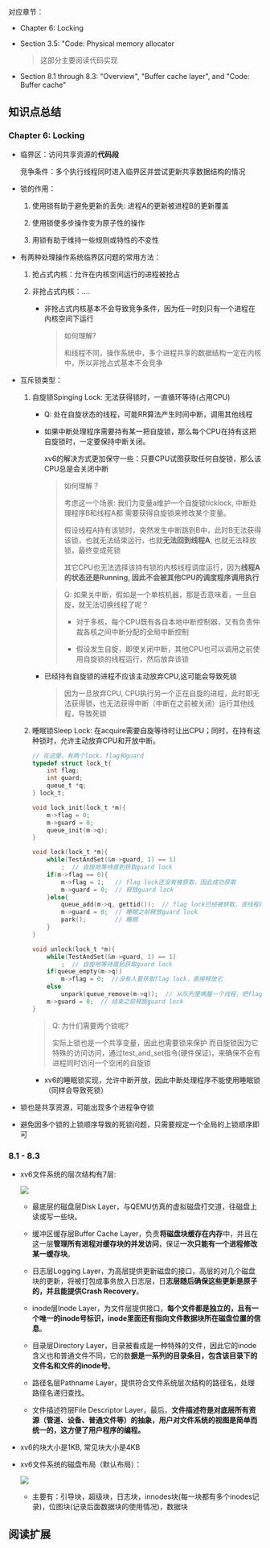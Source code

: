 对应章节：

- Chapter 6: Locking

- Section 3.5: "Code: Physical memory allocator

    > 这部分主要阅读代码实现

- Section 8.1 through 8.3: "Overview", "Buffer cache layer", and "Code: Buffer cache"

## 知识点总结

### Chapter 6: Locking

- 临界区：访问共享资源的**代码段**

    竞争条件：多个执行线程同时进入临界区并尝试更新共享数据结构的情况

- 锁的作用：

    1. 使用锁有助于避免更新的丢失: 进程A的更新被进程B的更新覆盖

    2. 使用锁使多步操作变为原子性的操作

    3. 用锁有助于维持一些规则或特性的不变性

- 有两种处理操作系统临界区问题的常用方法：
    
    1. 抢占式内核：允许在内核空间运行的进程被抢占

    2. 非抢占式内核：....

        - 非抢占式内核基本不会导致竞争条件，因为任一时刻只有一个进程在内核空间下运行

            > 如何理解?
            >
            > 和线程不同，操作系统中，多个进程共享的数据结构一定在内核中，所以非抢占式基本不会竞争

- 互斥锁类型：

    1. 自旋锁Spinging Lock: 无法获得锁时，一直循环等待(占用CPU)

        - Q: 处在自旋状态的线程，可能RR算法产生时间中断，调用其他线程 

        - 如果中断处理程序需要持有某一把自旋锁，那么每个CPU在持有这把自旋锁时，一定要保持中断关闭。

            xv6的解决方式更加保守一些：只要CPU试图获取任何自旋锁，那么该CPU总是会关闭中断

            >  如何理解？
            > 
            > 考虑这一个场景: 我们为变量a维护一个自旋锁ticklock, 中断处理程序B和线程A都 需要获得自旋锁来修改某个变量。
            >
            >假设线程A持有该锁时，突然发生中断跳到B中，此时B无法获得该锁，也就无法结束运行，也就**无法回到线程A**, 也就无法释放锁，最终变成死锁
            >
            > 其它CPU也无法选择该持有锁的内核线程调度运行，因为**线程A的状态还是Running, 因此不会被其他CPU的调度程序调用执行**

            > Q: 如果关中断，假如是一个单核机器，那是否意味着，一旦自旋，就无法切换线程了呢？
            >
            >  - 对于多核，每个CPU既有各自本地中断控制器，又有负责仲裁各核之间中断分配的全局中断控制
            >
            > - 假设发生自旋，即使关闭中断，其他CPU也可以调用之前使用自旋锁的线程运行，然后放弃该锁

        - 已经持有自旋锁的进程不应该主动放弃CPU,这可能会导致死锁

            > 因为一旦放弃CPU, CPU执行另一个正在自旋的进程，此时即无法获得锁，也无法获得中断（中断在之前被关闭）运行其他线程，导致死锁

    2. 睡眠锁Sleep Lock: 在acquire需要自旋等待时让出CPU；同时，在持有这种锁时，允许主动放弃CPU和开放中断。

        ```c
        // 在这里，有两个lock，flag和guard
        typedef struct lock_t{
            int flag;
            int guard;
            queue_t *q;
        } lock_t;

        void lock_init(lock_t *m){
            m->flag = 0;
            m->guard = 0;
            queue_init(m->q);
        }

        void lock(lock_t *m){
            while(TestAndSet(&m->guard, 1) == 1)
                ;  // 自旋地等待直到获取guard lock
            if(m->flag == 0){
                m->flag = 1;   // flag lock还没有被获取，因此成功获取
                m->guard = 0;  // 释放guard lock
            }else{
                queue_add(m->q, gettid());  // flag lock已经被获取，该线程将进入队列中睡眠
                m->guard = 0;  // 睡眠之前释放guard lock
                park();        // 睡眠
            }
        }

        void unlock(lock_t *m){
            while(TestAndSet(&m->guard, 1) == 1)
                ;  // 自旋地等待直到获取guard lock
            if(queue_empty(m->q))
                m->flag = 0;  //没有人要获取flag lock，直接释放它
            else
                unpark(queue_remove(m->q));  // 从队列里唤醒一个线程，把flag lock交给它
            m->guard = 0;  // 结束之前释放guard lock
        }
        ```
        > Q: 为什们需要两个锁呢?
        >
        > 实际上锁也是一个共享变量，因此也需要锁来保护
        > 而自旋锁因为它特殊的访问访问，通过test_and_set指令(硬件保证)，来确保不会有进程同时访问一个空闲的自旋锁
        - xv6的睡眠锁实现，允许中断开放，因此中断处理程序不能使用睡眠锁（同样会导致死锁）
    
- 锁也是共享资源，可能出现多个进程争夺锁

- 避免因多个锁的上锁顺序导致的死锁问题，只需要规定一个全局的上锁顺序即可


### 8.1 - 8.3

- xv6文件系统的层次结构有7层:

    ![](https://pic3.zhimg.com/80/v2-429c8f0eac2e0f2f9a472276a09a8de2_720w.webp)    

    - 最底层的磁盘层Disk Layer，与QEMU仿真的虚拟磁盘打交道，往磁盘上读或写一些块。
    
    - 缓冲区缓存层Buffer Cache Layer，负责**将磁盘块缓存在内存**中，并且在这一层**管理所有进程对缓存块的并发访问**，保证**一次只能有一个进程修改某一缓存块**。

    - 日志层Logging Layer，为高层提供更新磁盘的接口，高层的对几个磁盘块的更新，将被打包成事务放入日志层，日**志层随后确保这些更新是原子的，并且能提供Crash Recovery**。

    - inode层Inode Layer，为文件层提供接口，**每个文件都是独立的，且有一个唯一的inode号标识，inode里面还有指向文件数据块所在磁盘位置的信息**。

    - 目录层Directory Layer，目录被看成是一种特殊的文件，因此它的inode含义也和普通文件不同，它的数**据是一系列的目录条目，包含该目录下的文件名和文件的inode号**。

    - 路径名层Pathname Layer，提供符合文件系统层次结构的路径名，处理路径名递归查找。

    - 文件描述符层File Descriptor Layer，最后，**文件描述符是对底层所有资源（管道、设备、普通文件等）的抽象，用户对文件系统的视图是简单而统一的，这方便了用户程序的编程。**

- xv6的块大小是1KB, 常见块大小是4KB

- xv6文件系统的磁盘布局（默认布局）： 

    ![](https://pic2.zhimg.com/80/v2-4a07df7734367c3a8ea2f474ee80e125_720w.webp)

    - 主要有：引导块，超级块，日志块，innodes块(每一块都有多个inodes记录)，位图块(记录后面数据块的使用情况)，数据块



## 阅读扩展
